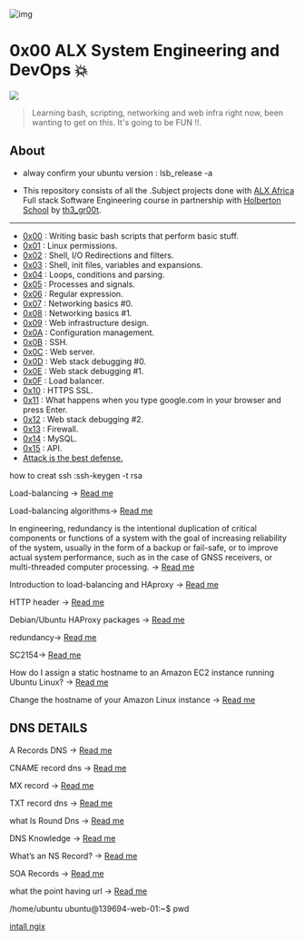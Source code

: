 ![img](https://assets.imaginablefutures.com/media/images/ALX_Logo.max-200x150.png)

# 0x00 ALX System Engineering and DevOps 💥

![](https://www.codemotion.com/magazine/wp-content/uploads/2020/09/devops-1024x527.png)

>Learning bash, scripting, networking and web infra right now, been wanting to get on this. It's going to be FUN !!.

## About

- alway confirm your ubuntu version : lsb_release -a

- This repository consists of all the .Subject projects done with [ALX Africa](https://www.alxafrica.com/) Full stack Software Engineering course in partnership with [Holberton School](https://www.holbertonschool.com/) by [th3\_gr00t](https://th3-gr00t.tk/).

---

- [0x00](./0x00-shell_basics) : Writing basic bash scripts that perform basic stuff.
- [0x01](./0x01-shell_permissions) : Linux permissions.
- [0x02](./0x02-shell_redirections) : Shell, I/O Redirections and filters.
- [0x03](./0x03-shell_variables_expansions) : Shell, init files, variables and expansions.
- [0x04](./0x04-loops_conditions_and_parsing) : Loops, conditions and parsing.
- [0x05](./0x05-processes_and_signals) : Processes and signals.
- [0x06](./0x06-regular_expressions) : Regular expression.
- [0x07](./0x07-networking_basics) : Networking basics #0.
- [0x08](./0x08-networking_basics_2) : Networking basics #1.
- [0x09](./0x09-web_infrastructure_design) : Web infrastructure design.
- [0x0A](./0x0A-configuration_management) : Configuration management.
- [0x0B](./0x0B-ssh) : SSH.
- [0x0C](./0x0C-web_server) : Web server.
- [0x0D](./0x0D-web_stack_debugging_0) : Web stack debugging #0.
- [0x0E](./0x0E-web_stack_debugging_1) : Web stack debugging #1.
- [0x0F](./0x0F-load_balancer) : Load balancer.
- [0x10](./0x10-https_ssl) : HTTPS SSL.
- [0x11](./0x11-what_happens_when_your_type_google_com_in_your_browser_and_press_enter) : What happens when you type google.com in your browser and press Enter.
- [0x12](./0x12-web_stack_debugging_2) : Web stack debugging #2.
- [0x13](./0x13-firewall) : Firewall.
- [0x14](./0x14-mysql) : MySQL.
- [0x15](./0x15-api) : API.
- [Attack is the best defense.](./attack_is_the_best_defense)

how to creat ssh :ssh-keygen -t rsa

Load-balancing -> [Read me](https://www.thegeekstuff.com/2016/01/load-balancer-intro/)

Load-balancing algorithms-> [Read me](https://community.f5.com/t5/technical-articles/intro-to-load-balancing-for-developers-the-algorithms/ta-p/273759)

In engineering, redundancy is the intentional duplication of critical components or functions of a system with the goal of increasing reliability of the system, usually in the form of a backup or fail-safe, or to improve actual system performance, such as in the case of GNSS receivers, or multi-threaded computer processing. -> [Read me](https://en.wikipedia.org/wiki/Redundancy_%28engineering%29)

Introduction to load-balancing and HAproxy -> [Read me](https://www.digitalocean.com/community/tutorials/an-introduction-to-haproxy-and-load-balancing-concepts)

HTTP header -> [Read me](https://www.techopedia.com/definition/27178/http-header)

Debian/Ubuntu HAProxy packages -> [Read me](https://haproxy.debian.net/)

redundancy-> [Read me](https://github.com/koalaman/shellcheck/wiki/Ignore)

SC2154-> [Read me](https://github.com/koalaman/shellcheck/wiki/SC2154)

How do I assign a static hostname to an Amazon EC2 instance running Ubuntu Linux? -> [Read me](https://repost.aws/knowledge-center/linux-static-hostname)

Change the hostname of your Amazon Linux instance -> [Read me](https://docs.aws.amazon.com/AWSEC2/latest/UserGuide/set-hostname.html)

## DNS DETAILS

A Records DNS -> [Read me](https://support.dnsimple.com/articles/a-record/)

CNAME record dns -> [Read me](https://en.wikipedia.org/wiki/CNAME_record)

MX record
 -> [Read me](https://en.wikipedia.org/wiki/MX_record)

TXT record dns -> [Read me](https://en.wikipedia.org/wiki/TXT_record)

what ls Round Dns  -> [Read me](https://www.dnsknowledge.com/whatis/round-robin-dns/)

DNS Knowledge  -> [Read me](https://www.dnsknowledge.com/whatis/round-robin-dns/)

What’s an NS Record? -> [Read me](https://support.dnsimple.com/articles/ns-record/)

SOA Records  -> [Read me](https://support.dnsimple.com/articles/soa-record/)

what the point having url  -> [Read me](https://serverfault.com/questions/145777/what-s-the-point-in-having-www-in-a-url)



/home/ubuntu
ubuntu@139694-web-01:~$ pwd

[intall ngix](https://askubuntu.com/questions/672892/what-does-y-mean-in-apt-get-y-install-command)